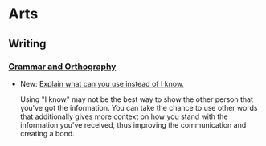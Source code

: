# Arts

## Writing

### [Grammar and Orthography](orthography.md)

* New: [Explain what can you use instead of I know.](orthography.md#stop-saying-i-know)

    Using "I know" may not be the best way to show the other person that you've got
    the information. You can take the chance to use other words that additionally
    gives more context on how you stand with the information you've received,
    thus improving the communication and creating a bond.